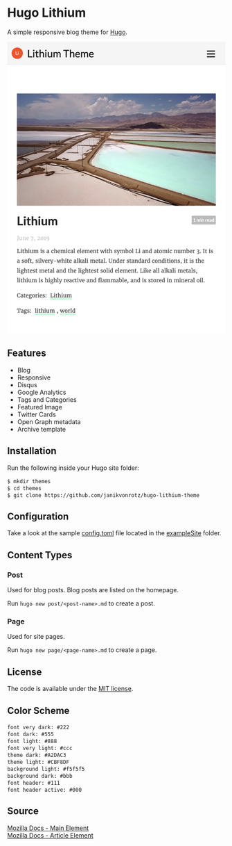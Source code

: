 # Hugo Lithium

A simple responsive blog theme for [Hugo](https://gohugo.io/).

![Hugo Lithium Theme Screenshot](https://raw.githubusercontent.com/janikvonrotz/hugo-lithium-theme/master/images/screenshot.png)

## Features

- Blog
- Responsive
- Disqus
- Google Analytics
- Tags and Categories
- Featured Image
- Twitter Cards
- Open Graph metadata
- Archive template

## Installation

Run the following inside your Hugo site folder:

```
$ mkdir themes
$ cd themes
$ git clone https://github.com/janikvonrotz/hugo-lithium-theme
```

## Configuration

Take a look at the sample [config.toml](https://github.com/janikvonrotz/hugo-lithium-theme/blob/master/exampleSite/config.toml)
file located in the [exampleSite](https://github.com/janikvonrotz/hugo-lithium-theme/blob/master/exampleSite) folder.

## Content Types

### Post

Used for blog posts. Blog posts are listed on the homepage.

Run `hugo new post/<post-name>.md` to create a post.

### Page

Used for site pages.

Run `hugo new page/<page-name>.md` to create a page.

## License

The code is available under the [MIT license](https://github.com/janikvonrotz/hugo-lithium-theme/blob/master/LICENSE.md).

## Color Scheme

    font very dark: #222
    font dark: #555
    font light: #888
    font very light: #ccc
    theme dark: #A2DAC3
    theme light: #CBF8DF
    background light: #f5f5f5
    background dark: #bbb
    font header: #111
    font header active: #000

## Source

[Mozilla Docs - Main Element](https://developer.mozilla.org/de/docs/Web/HTML/Element/main)  
[Mozilla Docs - Article Element](https://developer.mozilla.org/en-US/docs/Web/HTML/Element/article)